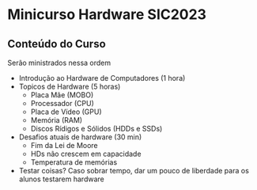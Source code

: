 # Minicurso Hardware SIC2023

## Conteúdo do Curso

Serão ministrados nessa ordem

+ Introdução ao Hardware de Computadores (1 hora)
+ Topicos de Hardware (5 horas)
  + Placa Mãe (MOBO)
  + Processador (CPU)
  + Placa de Vídeo (GPU)
  + Memória (RAM) 
  + Discos Rídigos e Sólidos (HDDs e SSDs)
+ Desafios atuais de hardware (30 min)
  + Fim da Lei de Moore
  + HDs não crescem em capacidade
  + Temperatura de memórias
+ Testar coisas? 
Caso sobrar tempo, dar um pouco de liberdade para os alunos testarem hardware
